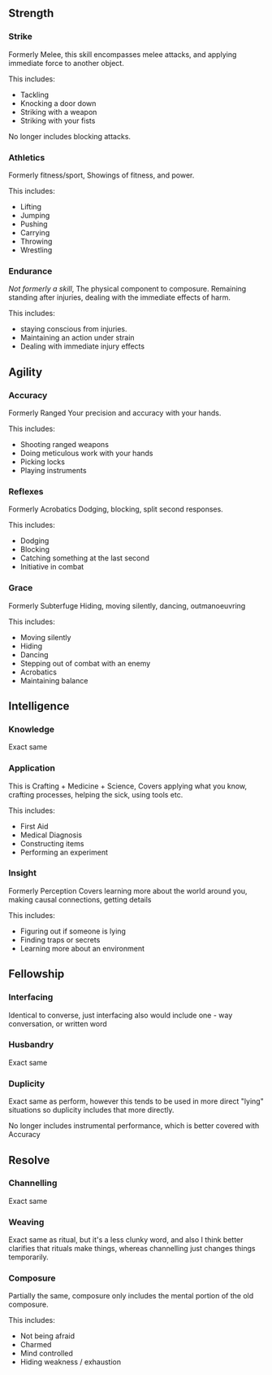 ## Strength
### Strike
Formerly Melee, 
this skill encompasses melee attacks, and applying immediate force to another object. 

This includes:
* Tackling
* Knocking a door down
* Striking with a weapon
* Striking with your fists

No longer includes blocking attacks.

### Athletics
Formerly fitness/sport,
Showings of fitness, and power.

This includes:
* Lifting
* Jumping
* Pushing
* Carrying
* Throwing
* Wrestling

### Endurance
*Not formerly a skill*, 
The physical component to composure. Remaining standing after injuries, dealing with the immediate effects of harm.

This includes:
* staying conscious from injuries.
* Maintaining an action under strain
* Dealing with immediate injury effects

## Agility
### Accuracy
Formerly Ranged
Your precision and accuracy with your hands. 

This includes: 
* Shooting ranged weapons
* Doing meticulous work with your hands
* Picking locks
* Playing instruments

### Reflexes
Formerly Acrobatics
Dodging, blocking, split second responses.

This includes:
* Dodging
* Blocking
* Catching something at the last second
* Initiative in combat

### Grace
Formerly Subterfuge
Hiding, moving silently, dancing, outmanoeuvring

This includes:
* Moving silently
* Hiding
* Dancing
* Stepping out of combat with an enemy
* Acrobatics
* Maintaining balance

## Intelligence
### Knowledge
Exact same

### Application
This is Crafting + Medicine + Science,
Covers applying what you know, crafting processes, helping the sick, using tools etc.

This includes:
* First Aid
* Medical Diagnosis
* Constructing items
* Performing an experiment

### Insight
Formerly Perception
Covers learning more about the world around you, making causal connections, getting details

This includes:
* Figuring out if someone is lying
* Finding traps or secrets
* Learning more about an environment

## Fellowship
### Interfacing
Identical to converse, just interfacing also would include one - way conversation, or written word

### Husbandry
Exact same

### Duplicity
Exact same as perform, however this tends to be used in more direct "lying" situations so duplicity includes that more directly.

No longer includes instrumental performance, which is better covered with Accuracy

## Resolve
### Channelling
Exact same

### Weaving
Exact same as ritual, but it's a less clunky word, and also I think better clarifies that rituals make things, whereas channelling just changes things temporarily.

### Composure
Partially the same, composure only includes the mental portion of the old composure.

This includes:
* Not being afraid
* Charmed
* Mind controlled
* Hiding weakness / exhaustion


